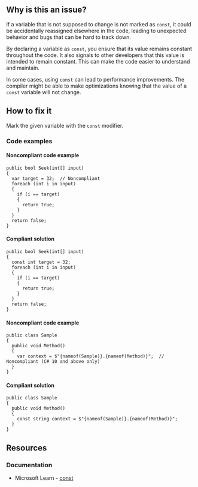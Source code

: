 ## Why is this an issue?

If a variable that is not supposed to change is not marked as `const`, it could be accidentally reassigned elsewhere in the code,
leading to unexpected behavior and bugs that can be hard to track down.

By declaring a variable as `const`, you ensure that its value remains constant throughout the code. It also signals to other developers
that this value is intended to remain constant. This can make the code easier to understand and maintain.

In some cases, using `const` can lead to performance improvements. The compiler might be able to make optimizations knowing that the
value of a `const` variable will not change.

## How to fix it

Mark the given variable with the `const` modifier.

### Code examples

#### Noncompliant code example

    public bool Seek(int[] input)
    {
      var target = 32;  // Noncompliant
      foreach (int i in input)
      {
        if (i == target)
        {
          return true;
        }
      }
      return false;
    }

#### Compliant solution

    public bool Seek(int[] input)
    {
      const int target = 32;
      foreach (int i in input)
      {
        if (i == target)
        {
          return true;
        }
      }
      return false;
    }

#### Noncompliant code example

    public class Sample
    {
      public void Method()
      {
        var context = $"{nameof(Sample)}.{nameof(Method)}";  // Noncompliant (C# 10 and above only)
      }
    }

#### Compliant solution

    public class Sample
    {
      public void Method()
      {
        const string context = $"{nameof(Sample)}.{nameof(Method)}";
      }
    }

## Resources

### Documentation

-  Microsoft Learn - [const](https://learn.microsoft.com/en-us/dotnet/csharp/language-reference/keywords/const)